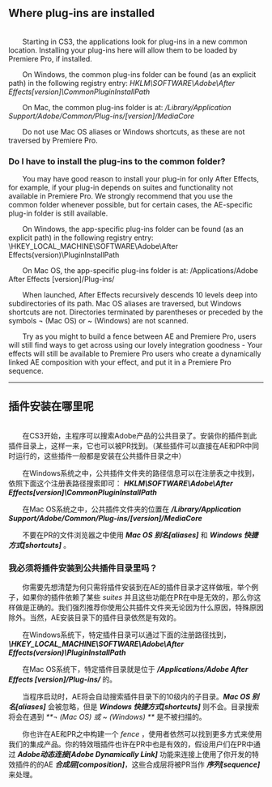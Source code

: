 ## Where plug-ins are installed

<br>
&#160;&#160;&#160;&#160;&#160;&#160;
Starting in CS3, the applications look for plug-ins in a new common location. Installing your plug-ins here will allow them to be loaded by Premiere Pro, if installed.

&#160;&#160;&#160;&#160;&#160;&#160;
On Windows, the common plug-ins folder can be found (as an explicit path) in the following registry entry:
*HKLM\SOFTWARE\Adobe\After Effects\[version]\CommonPluginInstallPath*

&#160;&#160;&#160;&#160;&#160;&#160;
On Mac, the common plug-ins folder is at:
*/Library/Application Support/Adobe/Common/Plug-ins/[version]/MediaCore*

&#160;&#160;&#160;&#160;&#160;&#160;
Do not use Mac OS aliases or Windows shortcuts, as these are not traversed by Premiere Pro.

### Do I have to install the plug-ins to the common folder?

&#160;&#160;&#160;&#160;&#160;&#160;
You may have good reason to install your plug-in for only After Effects, for example, if your plug-in depends on suites and functionality not available in Premiere Pro. We strongly recommend that you use the common folder whenever possible, but for certain cases, the AE-specific plug-in folder is still available.

&#160;&#160;&#160;&#160;&#160;&#160;
On Windows, the app-specific plug-ins folder can be found (as an explicit path) in the following registry entry:
\\HKEY_LOCAL_MACHINE\SOFTWARE\Adobe\After Effects\(version)\PluginInstallPath

&#160;&#160;&#160;&#160;&#160;&#160;
On Mac OS, the app-specific plug-ins folder is at:
/Applications/Adobe After Effects [version]/Plug-ins/

&#160;&#160;&#160;&#160;&#160;&#160;
When launched, After Effects recursively descends 10 levels deep into subdirectories of its path. Mac OS aliases are traversed, but Windows shortcuts are not. Directories terminated by parentheses or preceded by the symbols ¬ (Mac OS) or ~ (Windows) are not scanned.

&#160;&#160;&#160;&#160;&#160;&#160;
Try as you might to build a fence between AE and Premiere Pro, users will still find ways to get across using our lovely integration goodness - Your effects will still be available to Premiere Pro users who create a dynamically linked AE composition with your effect, and put it in a Premiere Pro sequence.

***
## 插件安装在哪里呢

<br>
&#160;&#160;&#160;&#160;&#160;&#160;
在CS3开始，主程序可以搜索Adobe产品的公共目录了。安装你的插件到此插件目录上，这样一来，它也可以被PR找到。（某些插件可以直接在AE和PR中同时运行的，这些插件一般都是安装在公共插件目录之中）

&#160;&#160;&#160;&#160;&#160;&#160;
在Windows系统之中，公共插件文件夹的路径信息可以在注册表之中找到，依照下面这个注册表路径搜索即可： _**HKLM\SOFTWARE\Adobe\After Effects[version]\CommonPluginInstallPath**_

&#160;&#160;&#160;&#160;&#160;&#160;
在Mac OS系统之中，公共插件文件夹的位置在 _**/Library/Application Support/Adobe/Common/Plug-ins/[version]/MediaCore**_

&#160;&#160;&#160;&#160;&#160;&#160;
不要在PR的文件浏览器之中使用 _**Mac OS 别名[aliases]**_ 和 _**Windows 快捷方式[shortcuts]**_ 。

### 我必须将插件安装到公共插件目录里吗？

&#160;&#160;&#160;&#160;&#160;&#160;
你需要先想清楚为何只需将插件安装到在AE的插件目录才这样做哦，举个例子，如果你的插件依赖了某些 *suites* 并且这些功能在PR在中是无效的，那么你这样做是正确的。我们强烈推荐你使用公共插件文件夹无论因为什么原因，特殊原因除外。当然，AE安装目录下的插件目录依然是有效的。

&#160;&#160;&#160;&#160;&#160;&#160;
在Windows系统下，特定插件目录可以通过下面的注册路径找到，_**\HKEY_LOCAL_MACHINE\SOFTWARE\Adobe\After Effects(version)\PluginInstallPath**_

&#160;&#160;&#160;&#160;&#160;&#160;
在Mac OS系统下，特定插件目录就是位于 _**/Applications/Adobe After Effects [version]/Plug-ins/**_ 的。

&#160;&#160;&#160;&#160;&#160;&#160;
当程序启动时，AE将会自动搜索插件目录下的10级内的子目录。_**Mac OS 别名[aliases]**_ 会被忽略，但是 _**Windows 快捷方式[shortcuts]**_ 则不会。目录搜索将会在遇到 _**¬ (Mac OS) 或 ~ (Windows) **_ 是不被扫描的。

&#160;&#160;&#160;&#160;&#160;&#160;
你也许在AE和PR之中构建一个 *fence* ，使用者依然可以找到更多方式来使用我们的集成产品。你的特效哦插件也许在PR中也是有效的，假设用户们在PR中通过 _**Adobe动态连接[Adobe Dynamically Link]**_ 功能来连接上使用了你开发的特效插件的的AE _**合成层[composition]**_，这些合成层将被PR当作 _**序列[sequence]**_ 来处理。
